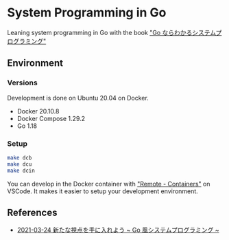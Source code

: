 # System Programming in Go

Leaning system programming in Go with the book ["Go ならわかるシステムプログラミング"](https://www.lambdanote.com/products/go)

## Environment

### Versions

Development is done on Ubuntu 20.04 on Docker.

- Docker 20.10.8
- Docker Compose 1.29.2
- Go 1.18

### Setup

```sh
make dcb
make dcu
make dcin
```

You can develop in the Docker container with ["Remote - Containers"](https://marketplace.visualstudio.com/items?itemName=ms-vscode-remote.remote-containers) on VSCode. It makes it easier to setup your development environment.

## References

- [2021-03-24 新たな視点を手に入れよう ~ Go 風システムプログラミング ~](https://docs.google.com/presentation/d/1TPUEiLOx_T2_8sZNWSk5t_zg4ZYB4YB2bYYtl4vSB78/edit#slide=id.p)
